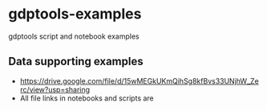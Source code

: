 # gdptools-examples

gdptools script and notebook examples

## Data supporting examples

- https://drive.google.com/file/d/15wMEGkUKmQihSg8kfBvs33UNjhW_Zerc/view?usp=sharing
- All file links in notebooks and scripts are
